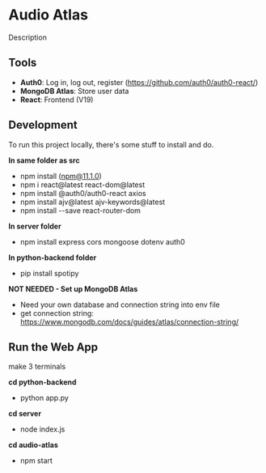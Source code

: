 # Audio Atlas

Description

## Tools

- **Auth0**: Log in, log out, register (https://github.com/auth0/auth0-react/)
- **MongoDB Atlas**: Store user data
- **React**: Frontend (V19)

## Development

To run this project locally, there's some stuff to install and do.

**In same folder as src**

- npm install (npm@11.1.0)
- npm i react@latest react-dom@latest
- npm install @auth0/auth0-react axios
- npm install ajv@latest ajv-keywords@latest
- npm install --save react-router-dom

**In server folder**

- npm install express cors mongoose dotenv auth0

**In python-backend folder**

- pip install spotipy

**NOT NEEDED - Set up MongoDB Atlas**

- Need your own database and connection string into env file
- get connection string: https://www.mongodb.com/docs/guides/atlas/connection-string/

## Run the Web App

make 3 terminals

**cd python-backend**

- python app.py

**cd server**

- node index.js

**cd audio-atlas**

- npm start
